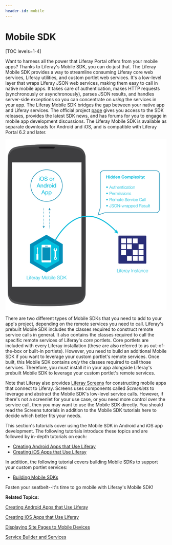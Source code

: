 ```yaml
---
header-id: mobile
---
```


# Mobile SDK

[TOC levels=1-4]

Want to harness all the power that Liferay Portal offers from your mobile apps?
Thanks to Liferay's Mobile SDK, you can do just that. The Liferay Mobile SDK
provides a way to streamline consuming Liferay core web services, Liferay
utilities, and custom portlet web services. It's a low-level layer that wraps 
Liferay JSON web services, making them easy to call in native mobile apps. It 
takes care of authentication, makes HTTP requests (synchronously or 
asynchronously), parses JSON results, and handles server-side exceptions so you 
can concentrate on *using* the services in your app. The Liferay Mobile SDK 
bridges the gap between your native app and Liferay services. The official 
project 
[page](https://www.liferay.com/community/liferay-projects/liferay-mobile-sdk/overview) 
gives you access to the SDK releases, provides the latest SDK news, and has 
forums for you to engage in mobile app development discussions. The Liferay 
Mobile SDK is available as separate downloads for Android and iOS, and is 
compatible with Liferay Portal 6.2 and later. 

![Figure 1: Liferay's Mobile SDK enables your native app to communicate with Liferay.](../../images/mobile-sdk-diagram.png)

There are two different types of Mobile SDKs that you need to add to your app's 
project, depending on the remote services you need to call. Liferay's prebuilt 
Mobile SDK includes the classes required to construct remote service calls in 
general. It also contains the classes required to call the specific remote 
services of Liferay's *core* portlets. Core portlets are included with every 
Liferay installation (these are also referred to as out-of-the-box or built-in 
portlets). However, you need to build an additional Mobile SDK if you want to 
leverage your custom portlet's remote services. Once built, this Mobile SDK 
contains *only* the classes required to call those services. Therefore, you must 
install it in your app alongside Liferay's prebuilt Mobile SDK to leverage your 
custom portlet's remote services. 

Note that Liferay also provides 
[Liferay Screens](https://www.liferay.com/products/liferay-screens) 
for constructing mobile apps that connect to Liferay. Screens uses components 
called *Screenlets* to leverage and abstract the Mobile SDK's low-level service 
calls. However, if there's not a screenlet for your use case, or you need more 
control over the service call, then you may want to use the Mobile SDK directly. 
You should read the Screens tutorials in addition to the Mobile SDK tutorials 
here to decide which better fits your needs. 

This section's tutorials cover using the Mobile SDK in Android and iOS app 
development. The following tutorials introduce these topics and are followed by 
in-depth tutorials on each: 

- [Creating Android Apps that Use Liferay](/docs/6-2/tutorials/-/knowledge_base/t/creating-android-apps-that-use-liferay)
- [Creating iOS Apps that Use Liferay](/docs/6-2/tutorials/-/knowledge_base/t/creating-ios-apps-that-use-liferay)

In addition, the following tutorial covers building Mobile SDKs to support your 
custom portlet services: 

- [Building Mobile SDKs](/docs/6-2/tutorials/-/knowledge_base/t/building-mobile-sdks)

Fasten your seatbelt--it's time to go mobile with Liferay's Mobile SDK! 

**Related Topics:**

[Creating Android Apps that Use Liferay](/docs/6-2/tutorials/-/knowledge_base/t/creating-android-apps-that-use-liferay)

[Creating iOS Apps that Use Liferay](/docs/6-2/tutorials/-/knowledge_base/t/creating-ios-apps-that-use-liferay)

[Displaying Site Pages to Mobile Devices](/docs/6-2/user/-/knowledge_base/u/displaying-site-pages-to-mobile-devices)

[Service Builder and Services](/docs/6-2/tutorials/-/knowledge_base/t/service-builder)
